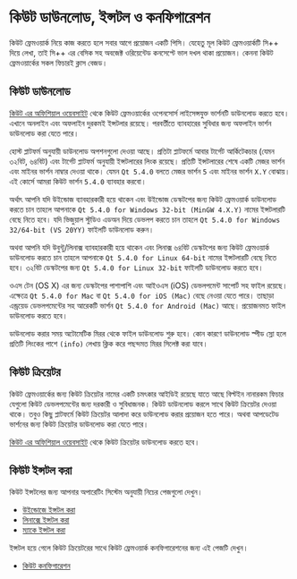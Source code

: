 ﻿# কিউট ডাউনলোড, ইন্সটল ও কনফিগারেশন

কিউট ফ্রেমওয়ার্ক নিয়ে কাজ করতে হলে সবার আগে প্রয়োজন একটি পিসি। যেহেতু মূল কিউট ফ্রেমওয়ার্কটি সি++ দিয়ে লেখা, তাই সি++ এর বেসিক সহ অবজেক্ট ওরিয়েন্টেড কনসেপ্টে ভাল দখল থাকা প্রয়োজন। কেননা কিউট ফ্রেমওয়ার্কের সকল ফিচারই ক্লাস বেজড।

## কিউট ডাউনলোড

[কিউট এর অফিশিয়াল ওয়েবসাইট](http://www.qt.io/download-open-source/) থেকে কিউট ফ্রেমওয়ার্কের ওপেনসোর্স লাইসেন্সযুক্ত ভার্শনটি ডাউনলোড করতে হবে। এখানে অনলাইন এবং অফলাইন দুরকমই ইন্সটলার রয়েছে। পরবর্তীতে ব্যাবহারের সুবিধার জন্য অফলাইন ভার্শন ডাউনলোড করা যেতে পারে।

হোস্ট প্লাটফর্ম অনুযায়ী ডাউনলোড অপশনগুলো দেওয়া আছে। প্রতিটা প্লাটফর্মে আবার টার্গেট আর্কিটেকচার (যেমন ৩২বিট, ৬৪বিট) এবং টার্গেট প্লাটফর্ম অনুযায়ী ইন্সটলারের লিংক রয়েছে। প্রতিটি ইন্সটলারের শেষে একটি মেজর ভার্শন এবং মাইনর ভার্শন নাম্বার দেওয়া থাকে। যেমন `Qt 5.4.0` বলতে মেজর ভার্শন `5` এবং মাইনর ভার্শন `X.Y` বোঝায়। এই কোর্সে আমরা কিউট ভার্শন `5.4.0` ব্যাবহার করবো।

অর্থাৎ আপনি যদি উইন্ডোজ ব্যাবহারকারী হয়ে থাকেন এবং উইন্ডোজ ডেস্কটপের জন্য কিউট ফ্রেমওয়ার্ক ডাউনলোড করতে চান তাহলে আপনাকে `Qt 5.4.0 for Windows 32-bit (MinGW 4.X.Y)` নামের ইন্সটলারটি বেছে নিতে হবে। যদি ভিজুয়াল স্টুডিও এডঅন দিয়ে ডেভলপ করতে চান তাহলে `Qt 5.4.0 for Windows 32/64-bit (VS 20YY)‍` ফাইলটি ডাউনলোড করুন।

অথবা আপনি যদি উবুন্টু/লিনাক্স ব্যাবহারকারী হয়ে থাকেন এবং লিনাক্স ৬৪বিট ডেস্কটপের জন্য কিউট ফ্রেমওয়ার্ক ডাউনলোড করতে চান তাহলে আপনাকে `Qt 5.4.0 for Linux 64-bit` নামের ইন্সটলারটি বেছে নিতে হবে। ৩২বিট ডেস্কটপের জন্য `Qt 5.4.0 for Linux 32-bit` ফাইলটি ডাউনলোড করতে হবে।

ওএস টেন (OS X) এর জন্য ডেস্কটপের পাশাপাশি এবং আইওএস (iOS) ডেভলপমেন্ট সাপোর্ট সহ ফাইল রয়েছে। এক্ষেত্রে `Qt 5.4.0 for Mac` বা `Qt 5.4.0 for iOS (Mac)` বেছে নেওয়া যেতে পারে। তাছাড়া এন্ড্রয়েড ডেভলপমেন্টের সহ আরেকটি ভার্শন `Qt 5.4.0 for Android (Mac)` আছে। প্রয়োজনমত ফাইল ডাউনলোড করতে হবে।

ডাউনলোড করার সময় অটোমেটিক মিরর থেকে ফাইল ডাউনলোড শুরু হবে। কোন কারণে ডাউনলোড স্পীড স্লো হলে প্রতিটি লিংকের পাশে `(info)` লেখায় ক্লিক করে পছন্দমত মিরর সিলেক্ট করা যাবে।

## কিউট ক্রিয়েটর

কিউট ফ্রেমওয়ার্কের জন্য কিউট ক্রিয়েটর নামের একটি চমৎকার আইডিই রয়েছে যাতে আছে বিল্টইন নানারকম ফিচার যেগুলো কিউট ডেভলপমেন্টের জন্য দরকারী ও সুবিধাজনক। কিউট ডাউনলোড করলে সাথে কিউট ক্রিয়েটর দেওয়া থাকে। তবুও কিছু প্লাটফর্মে কিউট ক্রিয়েটর আলাদা করে ডাউনলোড করার প্রয়োজন হতে পারে। অথবা আপডেটেড ভার্শনের জন্য কিউট ক্রিয়েটর ডাউনলোড করা যেতে পারে।

[কিউট এর অফিশিয়াল ওয়েবসাইট](http://www.qt.io/download-open-source/#section-6) থেকে কিউট ক্রিয়েটর ডাউনলোড করতে হবে।

## কিউট ইন্সটল করা

কিউট ইন্সটলের জন্য আপনার অপারেটিং সিস্টেম অনুযায়ী নিচের পেজগুলো দেখুন।

* [উইন্ডোজে ইন্সটল করা](qt-install-win.md)
* [লিনাক্সে ইন্সটল করা](qt-install-linux.md)
* [ম্যাকে ইন্সটল করা](qt-install-mac.md)

ইন্সটল হয়ে গেলে কিউট ক্রিয়েটরের সাথে কিউট ফ্রেমওয়ার্ক কনফিগারেশনের জন্য এই পেজটি দেখুন।

* [কিউট কনফিগারেশন](qt-configure.md)